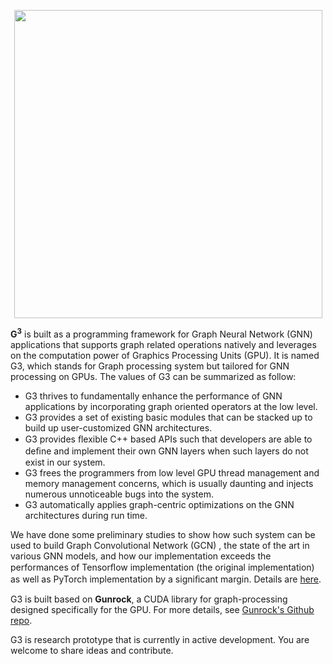 <p align="center">
  <a href="https://github.com/gunrock/gunrock/"><img src="https://user-images.githubusercontent.com/2193051/82186697-d54e4800-991d-11ea-9123-e0575a07bc4f.png" width="493"></a>
  <br>
</p>

**G<sup>**3**</sup>** is built as a programming framework for Graph Neural Network (GNN) applications that supports graph related operations natively and leverages on the computation power of Graphics Processing Units (GPU). It is named G3, which stands for Graph processing system but tailored for GNN processing on GPUs. The values of G3 can be summarized as follow:

- G3 thrives to fundamentally enhance the performance of GNN applications by incorporating graph oriented operators at the low level.
- G3 provides a set of existing basic modules that can be stacked up to build up user-customized GNN architectures.
- G3 provides ﬂexible C++ based APIs such that developers are able to deﬁne and implement their own GNN layers when such layers do not exist in our system.
- G3 frees the programmers from low level GPU thread management and memory management concerns, which is usually daunting and injects numerous unnoticeable bugs into the system.
- G3 automatically applies graph-centric optimizations on the GNN architectures during run time.

We have done some preliminary studies to show how such system can be used to build Graph Convolutional Network (GCN) , the state of the art in various GNN models, and how our implementation exceeds the performances of Tensorﬂow implementation (the original implementation) as well as PyTorch implementation by a signiﬁcant margin. Details are [here](https://www.comp.nus.edu.sg/~hebs/pub/vldb2020-G3-submission.pdf).

G3 is built based on **Gunrock**, a CUDA library for graph-processing designed specifically for the GPU.  For more details, see [Gunrock's Github repo](https://github.com/gunrock/gunrock/).


G3 is research prototype that is currently in active development. You are welcome to share ideas and contribute.
